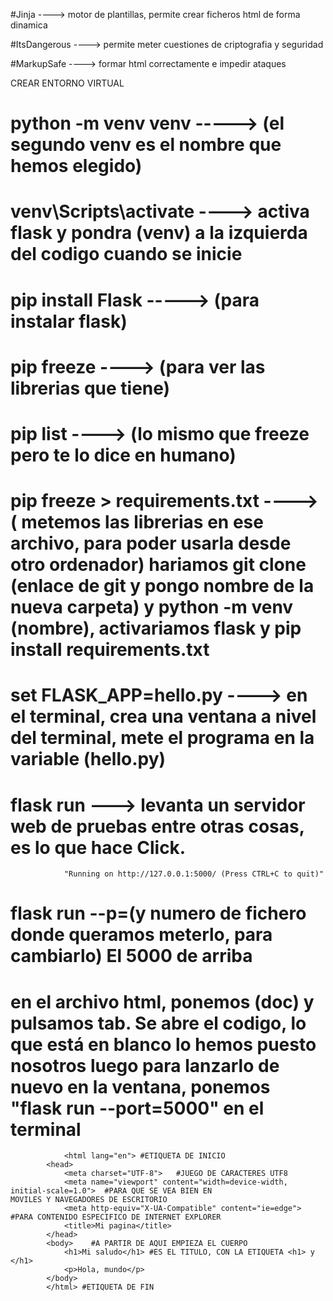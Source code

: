 #Jinja ----> motor de plantillas, permite crear ficheros html de forma dinamica

#ItsDangerous  ---->  permite meter cuestiones de criptografia y seguridad

#MarkupSafe  ---->  formar html correctamente e impedir ataques

CREAR ENTORNO VIRTUAL
# python -m venv venv -----> (el segundo venv es el nombre que hemos elegido)
# venv\Scripts\activate ----> activa flask y pondra (venv) a la izquierda del codigo cuando se inicie
# pip install Flask -----> (para instalar flask) 
# pip freeze ----> (para ver las librerias que tiene)
# pip list ----> (lo mismo que freeze pero te lo dice en humano)
# pip freeze > requirements.txt ----> ( metemos las librerias en ese archivo, para poder usarla desde otro ordenador)                     hariamos git clone (enlace de git y pongo nombre de la nueva carpeta) y python -m venv (nombre), activariamos flask y pip install requirements.txt
# set FLASK_APP=hello.py ----> en el terminal, crea una ventana a nivel del terminal, mete el programa en la variable (hello.py)
# flask run ---> levanta un servidor web de pruebas entre otras cosas, es lo que hace Click. 
                "Running on http://127.0.0.1:5000/ (Press CTRL+C to quit)"
# flask run --p=(y numero de fichero donde queramos meterlo, para cambiarlo) El 5000 de arriba

# en el archivo html, ponemos (doc) y pulsamos tab. Se abre el codigo, lo que está en blanco lo hemos puesto nosotros                       luego para lanzarlo de nuevo en la ventana, ponemos "flask run --port=5000" en el terminal

                <html lang="en"> #ETIQUETA DE INICIO
            <head>
                <meta charset="UTF-8">   #JUEGO DE CARACTERES UTF8
                <meta name="viewport" content="width=device-width, initial-scale=1.0">  #PARA QUE SE VEA BIEN EN                                                                                                                    MOVILES Y NAVEGADORES DE ESCRITORIO
                <meta http-equiv="X-UA-Compatible" content="ie=edge"> #PARA CONTENIDO ESPECIFICO DE INTERNET EXPLORER
                <title>Mi pagina</title>
            </head>
            <body>    #A PARTIR DE AQUI EMPIEZA EL CUERPO
                <h1>Mi saludo</h1> #ES EL TITULO, CON LA ETIQUETA <h1> y </h1>
                <p>Hola, mundo</p>
            </body>
            </html> #ETIQUETA DE FIN
